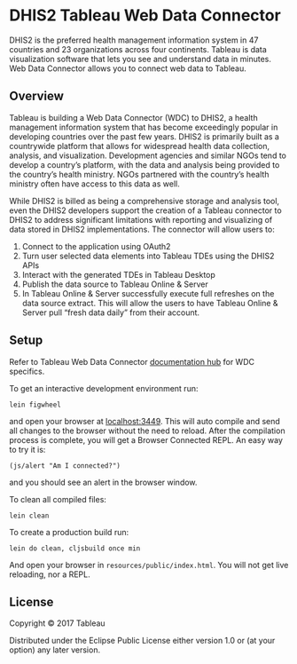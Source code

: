# DHIS2 Tableau Web Data Connector

DHIS2 is the preferred health management information system in 47 countries and 23 organizations across four continents. Tableau is data visualization software that lets you see and understand data in minutes. Web Data Connector allows you to connect web data to Tableau.

## Overview

Tableau is building a Web Data Connector (WDC) to DHIS2, a health management information system that has become exceedingly popular in developing countries over the past few years. DHIS2 is primarily built as a countrywide platform that allows for widespread health data collection, analysis, and visualization. Development agencies and similar NGOs tend to develop a country’s platform, with the data and analysis being provided to the country’s health ministry. NGOs partnered with the country’s health ministry often have access to this data as well.

While DHIS2 is billed as being a comprehensive storage and analysis tool, even the DHIS2 developers support the creation of a Tableau connector to DHIS2 to address significant limitations with reporting and visualizing of data stored in DHIS2 implementations.
The connector will allow users to:
1. Connect to the application using OAuth2
2. Turn user selected data elements into Tableau TDEs using the DHIS2 APIs
3. Interact with the generated TDEs in Tableau Desktop
4. Publish the data source to Tableau Online & Server
5. In Tableau Online & Server successfully execute full refreshes on the data source extract.
This will allow the users to have Tableau Online & Server pull “fresh data daily” from their account.

## Setup

Refer to Tableau Web Data Connector [documentation hub](http://tableau.github.io/webdataconnector/) for WDC specifics.

To get an interactive development environment run:

    lein figwheel

and open your browser at [localhost:3449](http://localhost:3449/).
This will auto compile and send all changes to the browser without the
need to reload. After the compilation process is complete, you will
get a Browser Connected REPL. An easy way to try it is:

    (js/alert "Am I connected?")

and you should see an alert in the browser window.

To clean all compiled files:

    lein clean

To create a production build run:

    lein do clean, cljsbuild once min

And open your browser in `resources/public/index.html`. You will not
get live reloading, nor a REPL. 

## License

Copyright © 2017 Tableau

Distributed under the Eclipse Public License either version 1.0 or (at your option) any later version.
